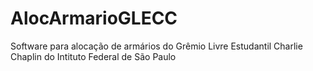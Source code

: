 # AlocArmarioGLECC
Software para alocação de armários do Grêmio Livre Estudantil Charlie Chaplin do Intituto Federal de São Paulo
